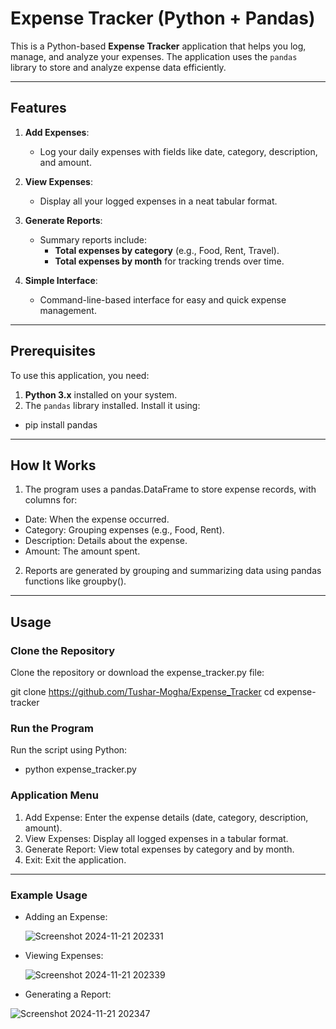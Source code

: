 # Expense Tracker (Python + Pandas)

This is a Python-based **Expense Tracker** application that helps you log, manage, and analyze your expenses. The application uses the `pandas` library to store and analyze expense data efficiently.

---

## Features

1. **Add Expenses**:
   - Log your daily expenses with fields like date, category, description, and amount.

2. **View Expenses**:
   - Display all your logged expenses in a neat tabular format.

3. **Generate Reports**:
   - Summary reports include:
     - **Total expenses by category** (e.g., Food, Rent, Travel).
     - **Total expenses by month** for tracking trends over time.

4. **Simple Interface**:
   - Command-line-based interface for easy and quick expense management.

---

## Prerequisites

To use this application, you need:

1. **Python 3.x** installed on your system.
2. The `pandas` library installed. Install it using:

- pip install pandas

---

## How It Works

1. The program uses a pandas.DataFrame to store expense records, with columns for:

- Date: When the expense occurred.
- Category: Grouping expenses (e.g., Food, Rent).
- Description: Details about the expense.
- Amount: The amount spent.

2. Reports are generated by grouping and summarizing data using pandas functions like groupby().

---

## Usage

### Clone the Repository

Clone the repository or download the expense_tracker.py file:

git clone https://github.com/Tushar-Mogha/Expense_Tracker
cd expense-tracker

### Run the Program

Run the script using Python:

- python expense_tracker.py

### Application Menu

1. Add Expense: Enter the expense details (date, category, description, amount).
2. View Expenses: Display all logged expenses in a tabular format.
3. Generate Report: View total expenses by category and by month.
4. Exit: Exit the application.

---

### Example Usage

- Adding an Expense:



   ![Screenshot 2024-11-21 202331](https://github.com/user-attachments/assets/983f3bbe-5038-4728-b10d-29b2650d054c)




- Viewing Expenses:



  ![Screenshot 2024-11-21 202339](https://github.com/user-attachments/assets/3070a5ca-54b7-4f13-a41d-f05a43c0f82a)



- Generating a Report:


![Screenshot 2024-11-21 202347](https://github.com/user-attachments/assets/1d9dfba0-f0d4-4b7b-a092-fecbb7c3e942)






